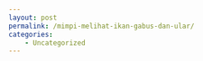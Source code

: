 ```yaml
---
layout: post
permalink: /mimpi-melihat-ikan-gabus-dan-ular/
categories:
    - Uncategorized
---
```


